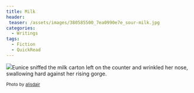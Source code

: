 ```yaml
---
title: Milk
header:
 teaser: /assets/images/380585500_7ea0990e7e_sour-milk.jpg
categories:
  - Writings
tags:
  - Fiction
  - QuickRead
---
```

<img src="https://douglangille.github.io/assets/images/380585500_7ea0990e7e_sour-milk.jpg">Eunice sniffed the milk carton left on the counter and wrinkled her nose, swallowing hard against her rising gorge.

<small>Photo by <a href="http://www.flickr.com/photos/41143865@N00/380585500">alisdair</a></small>